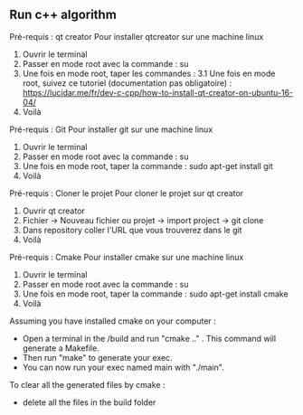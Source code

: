 ## Run c++ algorithm

Pré-requis : qt creator
Pour installer qtcreator sur une machine linux 
1. Ouvrir le terminal
2. Passer en mode root avec la commande : su
3. Une fois en mode root, taper les commandes : 
  3.1 Une fois en mode root, suivez ce tutoriel (documentation pas obligatoire) : https://lucidar.me/fr/dev-c-cpp/how-to-install-qt-creator-on-ubuntu-16-04/
4. Voilà

Pré-requis : Git
Pour installer git sur une machine linux 
1. Ouvrir le terminal
2. Passer en mode root avec la commande : su
3. Une fois en mode root, taper la commande : sudo apt-get install git
4. Voilà

Pré-requis : Cloner le projet
Pour cloner le projet sur qt creator
1. Ouvrir qt creator
2. Fichier -> Nouveau fichier ou projet -> import project -> git clone
3. Dans repository coller l'URL que vous trouverez dans le git
4. Voilà

Pré-requis : Cmake
Pour installer cmake sur une machine linux 
1. Ouvrir le terminal
2. Passer en mode root avec la commande : su
3. Une fois en mode root, taper la commande : sudo apt-get install cmake
4. Voilà

Assuming you have installed cmake on your computer :

* Open a terminal in the /build and run "cmake .." . This command will generate a Makefile.
* Then run "make" to generate your exec.
* You can now run your exec named main with "./main".

To clear all the generated files by cmake :

* delete all the files in the build folder
